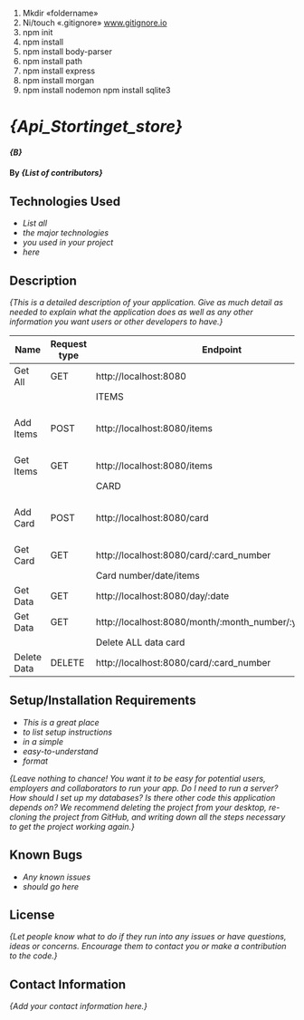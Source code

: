 1. Mkdir «foldername»
2. Ni/touch «.gitignore» www.gitignore.io
3. npm init
4. npm install
5. npm install body-parser
6. npm install path
7. npm install express
8. npm install morgan
9. npm install nodemon
   npm install sqlite3

# _{Api_Stortinget_store}_

#### _{B}_

#### By _**{List of contributors}**_

## Technologies Used

- _List all_
- _the major technologies_
- _you used in your project_
- _here_

## Description

_{This is a detailed description of your application. Give as much detail as needed to explain what the application does as well as any other information you want users or other developers to have.}_

| Name        | Request type | Endpoint                                               | Body                                                                    |
| ----------- | ------------ | ------------------------------------------------------ | ----------------------------------------------------------------------- |
| Get All     | GET          | http://localhost:8080                                  |                                                                         |
|             |              | ITEMS                                                  |                                                                         |
| Add Items   | POST         | http://localhost:8080/items                            | {item:"string", value:"string", currency:"string", price:"number"}      |
| Get Items   | GET          | http://localhost:8080/items                            |                                                                         |
|             |              | CARD                                                   |                                                                         |
| Add Card    | POST         | http://localhost:8080/card                             | {card_number:"number", store: "string", adress:"string", date:"string"} |
| Get Card    | GET          | http://localhost:8080/card/:card_number                |                                                                         |
|             |              | Card number/date/items                                 |                                                                         |
| Get Data    | GET          | http://localhost:8080/day/:date                        |                                                                         |
| Get Data    | GET          | http://localhost:8080/month/:month_number/:year_number |                                                                         |
|             |              | Delete ALL data card                                   |                                                                         |
| Delete Data | DELETE       | http://localhost:8080/card/:card_number                |                                                                         |

## Setup/Installation Requirements

- _This is a great place_
- _to list setup instructions_
- _in a simple_
- _easy-to-understand_
- _format_

_{Leave nothing to chance! You want it to be easy for potential users, employers and collaborators to run your app. Do I need to run a server? How should I set up my databases? Is there other code this application depends on? We recommend deleting the project from your desktop, re-cloning the project from GitHub, and writing down all the steps necessary to get the project working again.}_

## Known Bugs

- _Any known issues_
- _should go here_

## License

_{Let people know what to do if they run into any issues or have questions, ideas or concerns. Encourage them to contact you or make a contribution to the code.}_

## Contact Information

_{Add your contact information here.}_

